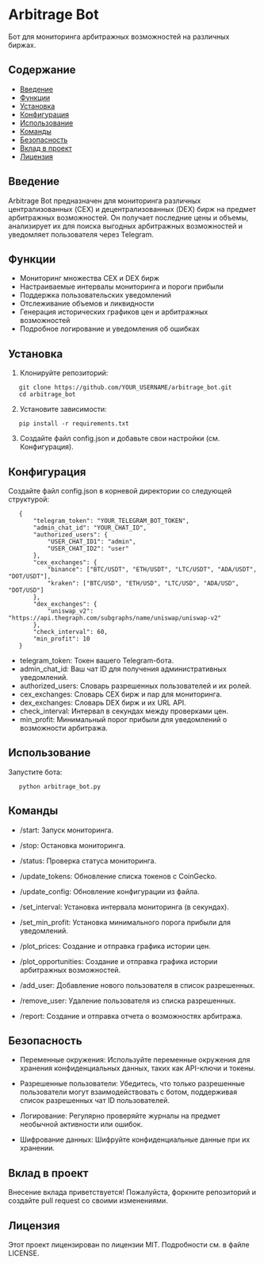 # Arbitrage Bot

   Бот для мониторинга арбитражных возможностей на различных биржах.

## Содержание

   - [Введение](#введение)
   - [Функции](#функции)
   - [Установка](#установка)
   - [Конфигурация](#конфигурация)
   - [Использование](#использование)
   - [Команды](#команды)
   - [Безопасность](#безопасность)
   - [Вклад в проект](#вклад-в-проект)
   - [Лицензия](#лицензия)

## Введение

   Arbitrage Bot предназначен для мониторинга различных централизованных (CEX) и децентрализованных (DEX) бирж на предмет арбитражных возможностей. Он получает последние цены и объемы, анализирует их для поиска выгодных    арбитражных возможностей и уведомляет пользователя через Telegram.

## Функции

   - Мониторинг множества CEX и DEX бирж
   - Настраиваемые интервалы мониторинга и пороги прибыли
   - Поддержка пользовательских уведомлений
   - Отслеживание объемов и ликвидности
   - Генерация исторических графиков цен и арбитражных возможностей
   - Подробное логирование и уведомления об ошибках

## Установка

   1. Клонируйте репозиторий:

   ```
      git clone https://github.com/YOUR_USERNAME/arbitrage_bot.git
      cd arbitrage_bot
   ```
   
   2. Установите зависимости:
   
   ```
      pip install -r requirements.txt
   ```

   3. Создайте файл config.json и добавьте свои настройки (см. Конфигурация).

## Конфигурация

   Создайте файл config.json в корневой директории со следующей структурой:

   ```
      {
          "telegram_token": "YOUR_TELEGRAM_BOT_TOKEN",
          "admin_chat_id": "YOUR_CHAT_ID",
          "authorized_users": {
              "USER_CHAT_ID1": "admin",
              "USER_CHAT_ID2": "user"
          },
          "cex_exchanges": {
              "binance": ["BTC/USDT", "ETH/USDT", "LTC/USDT", "ADA/USDT", "DOT/USDT"],
              "kraken": ["BTC/USD", "ETH/USD", "LTC/USD", "ADA/USD", "DOT/USD"]
          },
          "dex_exchanges": {
              "uniswap_v2": "https://api.thegraph.com/subgraphs/name/uniswap/uniswap-v2"
          },
          "check_interval": 60,
          "min_profit": 10
      }
   ```

- telegram_token: Токен вашего Telegram-бота.
- admin_chat_id: Ваш чат ID для получения административных уведомлений.
- authorized_users: Словарь разрешенных пользователей и их ролей.
- cex_exchanges: Словарь CEX бирж и пар для мониторинга.
- dex_exchanges: Словарь DEX бирж и их URL API.
- check_interval: Интервал в секундах между проверками цен.
- min_profit: Минимальный порог прибыли для уведомлений о возможности арбитража.
  
## Использование

   Запустите бота:

   ```
      python arbitrage_bot.py
   ```

## Команды

   - /start: Запуск мониторинга.

   - /stop: Остановка мониторинга.

   - /status: Проверка статуса мониторинга.

   - /update_tokens: Обновление списка токенов с CoinGecko.

   - /update_config: Обновление конфигурации из файла.

   - /set_interval: Установка интервала мониторинга (в секундах).

   - /set_min_profit: Установка минимального порога прибыли для уведомлений.

   - /plot_prices: Создание и отправка графика истории цен.

   - /plot_opportunities: Создание и отправка графика истории арбитражных возможностей.

   - /add_user: Добавление нового пользователя в список разрешенных.

   - /remove_user: Удаление пользователя из списка разрешенных.

   - /report: Создание и отправка отчета о возможностях арбитража.

## Безопасность

   - Переменные окружения: Используйте переменные окружения для хранения конфиденциальных данных, таких как API-ключи и токены.

   - Разрешенные пользователи: Убедитесь, что только разрешенные пользователи могут взаимодействовать с ботом, поддерживая список разрешенных чат ID пользователей.

   - Логирование: Регулярно проверяйте журналы на предмет необычной активности или ошибок.

   - Шифрование данных: Шифруйте конфиденциальные данные при их хранении.

## Вклад в проект

   Внесение вклада приветствуется! Пожалуйста, форкните репозиторий и создайте pull request со своими изменениями.

## Лицензия

   Этот проект лицензирован по лицензии MIT. Подробности см. в файле LICENSE.








